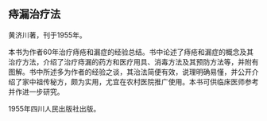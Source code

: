 ## 痔漏治疗法

黄济川著，刊于1955年。

本书为作者60年治疗痔疮和漏症的经验总结。书中论述了痔疮和漏症的概念及其治疗方法，介绍了治疗痔漏的药方和医疗用具、消毒方法及其预防方法等，并附有图解。书中所述多为作者的经验之谈，其治法简便有效，说理明确易懂，并公开介绍了家中祖传秘方，颇为实用，尤宜在农村医院推广使用。本书可供临床医师参考并作进一步研究。

1955年四川人民出版社出版。
